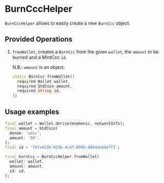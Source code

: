 # BurnCccHelper

`BurnCccHelper` allows to easily create a new `BurnCcc` object.

## Provided Operations

1. `fromWallet`, creates a `BurnCcc` from the given `wallet`, the `amount` to be burned and a MintCcc `id`.

   N.B.: `amount` is an object.

    ```dart
    static BurnCcc fromWallet({
      required Wallet wallet,
      required StdCoin amount,
      required String id,
    })
    ```

## Usage examples

```dart
final wallet = Wallet.derive(mnemonic, networkInfo);
final amount = StdCoin(
  denom: 'uccc',
  amount: '10',
);
final id = '74fe4236-925b-4cdf-899b-0844de64eff3';

final burnCcc = BurnCccHelper.fromWallet(
  wallet: wallet,
  amount: amount,
  id: id,
);
```
